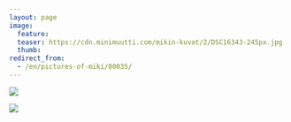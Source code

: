 ```yaml
---
layout: page
image:
  feature:
  teaser: https://cdn.minimuutti.com/mikin-kuvat/2/DSC16343-245px.jpg
  thumb:
redirect_from:
  - /en/pictures-of-miki/00035/
---
```


![](https://cdn.minimuutti.com/mikin-kuvat/2/DSC16371-800px.jpg)

![](https://cdn.minimuutti.com/mikin-kuvat/2/DSC16343-800px.jpg)
